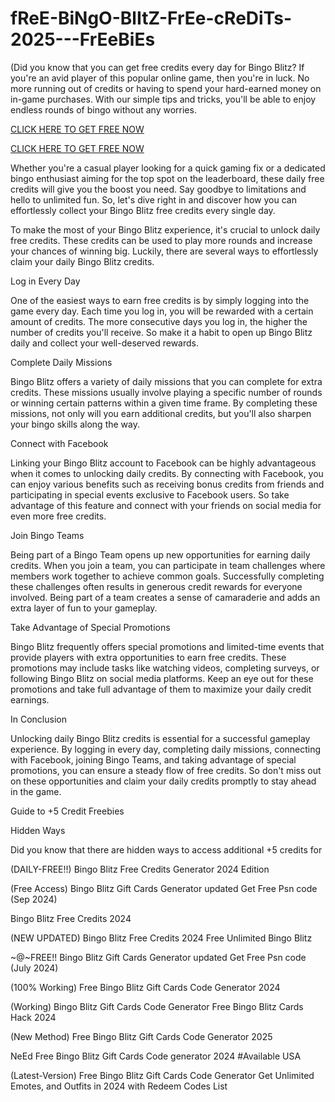 # fReE-BiNgO-BlItZ-FrEe-cReDiTs-2025---FrEeBiEs

(Did you know that you can get free credits every day for Bingo Blitz? If you're an avid player of this popular online game, then you're in luck. No more running out of credits or having to spend your hard-earned money on in-game purchases. With our simple tips and tricks, you'll be able to enjoy endless rounds of bingo without any worries.


[CLICK HERE TO GET FREE NOW ](https://www.aeroned.com/getmedia/dc0efdac-0d06-4720-b9a8-24b75b714858/allgiftcardsrubel.html.aspx)



[CLICK HERE TO GET FREE NOW ](https://www.aeroned.com/getmedia/dc0efdac-0d06-4720-b9a8-24b75b714858/allgiftcardsrubel.html.aspx)


Whether you're a casual player looking for a quick gaming fix or a dedicated bingo enthusiast aiming for the top spot on the leaderboard, these daily free credits will give you the boost you need. Say goodbye to limitations and hello to unlimited fun. So, let's dive right in and discover how you can effortlessly collect your Bingo Blitz free credits every single day.


To make the most of your Bingo Blitz experience, it's crucial to unlock daily free credits. These credits can be used to play more rounds and increase your chances of winning big. Luckily, there are several ways to effortlessly claim your daily Bingo Blitz credits.

Log in Every Day

One of the easiest ways to earn free credits is by simply logging into the game every day. Each time you log in, you will be rewarded with a certain amount of credits. The more consecutive days you log in, the higher the number of credits you'll receive. So make it a habit to open up Bingo Blitz daily and collect your well-deserved rewards.

Complete Daily Missions

Bingo Blitz offers a variety of daily missions that you can complete for extra credits. These missions usually involve playing a specific number of rounds or winning certain patterns within a given time frame. By completing these missions, not only will you earn additional credits, but you'll also sharpen your bingo skills along the way.

Connect with Facebook

Linking your Bingo Blitz account to Facebook can be highly advantageous when it comes to unlocking daily credits. By connecting with Facebook, you can enjoy various benefits such as receiving bonus credits from friends and participating in special events exclusive to Facebook users. So take advantage of this feature and connect with your friends on social media for even more free credits.

Join Bingo Teams

Being part of a Bingo Team opens up new opportunities for earning daily credits. When you join a team, you can participate in team challenges where members work together to achieve common goals. Successfully completing these challenges often results in generous credit rewards for everyone involved. Being part of a team creates a sense of camaraderie and adds an extra layer of fun to your gameplay.

Take Advantage of Special Promotions

Bingo Blitz frequently offers special promotions and limited-time events that provide players with extra opportunities to earn free credits. These promotions may include tasks like watching videos, completing surveys, or following Bingo Blitz on social media platforms. Keep an eye out for these promotions and take full advantage of them to maximize your daily credit earnings.

In Conclusion

Unlocking daily Bingo Blitz credits is essential for a successful gameplay experience. By logging in every day, completing daily missions, connecting with Facebook, joining Bingo Teams, and taking advantage of special promotions, you can ensure a steady flow of free credits. So don't miss out on these opportunities and claim your daily credits promptly to stay ahead in the game.

Guide to +5 Credit Freebies

Hidden Ways

Did you know that there are hidden ways to access additional +5 credits for

(DAILY-FREE!!) Bingo Blitz Free Credits Generator 2024 Edition

(Free Access) Bingo Blitz Gift Cards Generator updated Get Free Psn code (Sep 2024)


Bingo Blitz Free Credits 2024

(NEW UPDATED) Bingo Blitz Free Credits 2024 Free Unlimited Bingo Blitz

~@~FREE!! Bingo Blitz Gift Cards Generator updated Get Free Psn code (July 2024)

(100% Working) Free Bingo Blitz Gift Cards Code Generator 2024

(Working) Bingo Blitz Gift Cards Code Generator Free Bingo Blitz Cards Hack 2024

(New Method) Free Bingo Blitz Gift Cards Code Generator 2025


NeEd Free Bingo Blitz Gift Cards Code generator 2024 #Available USA

(Latest-Version) Free Bingo Blitz Gift Cards Code Generator Get Unlimited Emotes, and Outfits in 2024 with Redeem Codes List
